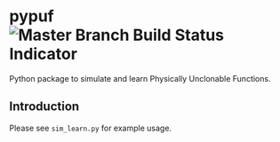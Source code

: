 pypuf ![Master Branch Build Status Indicator](https://travis-ci.org/nils-wisiol/pypuf.svg?branch=master)
=============

Python package to simulate and learn Physically Unclonable Functions.

Introduction
------------

Please see `sim_learn.py` for example usage.

